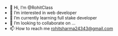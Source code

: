 - 👋 Hi, I’m @RohitClass
- 👀 I’m interested in web developer 
- 🌱 I’m currently learning full stake developer 
- 💞️ I’m looking to collaborate on ...
- 📫 How to reach me rohitsharma24343@gmail.com

<!---
RohitClass/RohitClass is a ✨ special ✨ repository because its `README.md` (this file) appears on your GitHub profile.
You can click the Preview link to take a look at your changes.
--->
